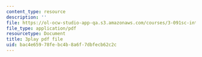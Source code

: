 ```yaml
---
content_type: resource
description: ''
file: https://ol-ocw-studio-app-qa.s3.amazonaws.com/courses/3-091sc-introduction-to-solid-state-chemistry-fall-2010/bac4e65978febc4b8a6f7dbfecb62c2c_FVzaznYPCes.pdf
file_type: application/pdf
resourcetype: Document
title: 3play pdf file
uid: bac4e659-78fe-bc4b-8a6f-7dbfecb62c2c
---
```


